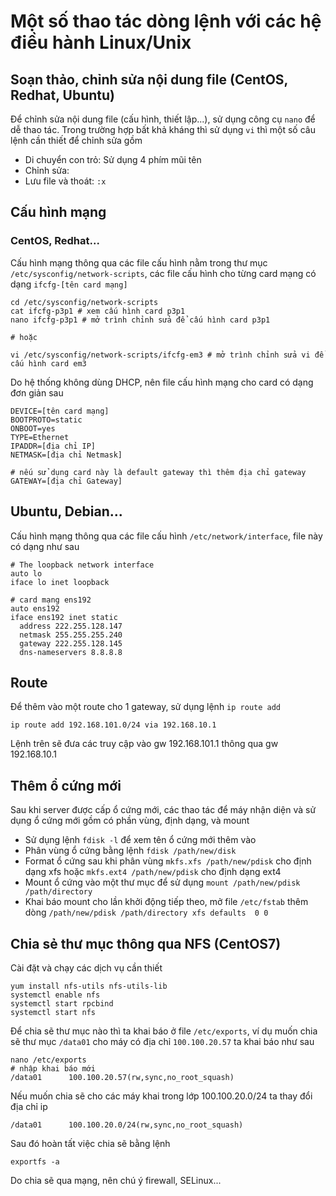 # Một số thao tác dòng lệnh với các hệ điều hành Linux/Unix

## Soạn thảo, chỉnh sửa nội dung file (CentOS, Redhat, Ubuntu)

Để chỉnh sửa nội dung file (cấu hình, thiết lập...), sử dụng công cụ ``nano`` để dễ thao tác.
Trong trường hợp bất khả kháng thì sử dụng ``vi`` thì một số câu lệnh cần thiết để chỉnh sửa gồm

 - Di chuyển con trỏ: Sử dụng 4 phím mũi tên
 - Chỉnh sửa:
 - Lưu file và thoát: ``:x``
 
## Cấu hình mạng

### CentOS, Redhat...
 
Cấu hình mạng thông qua các file cấu hình nằm trong thư mục ``/etc/sysconfig/network-scripts``,
các file cấu hình cho từng card mạng có dạng ``ifcfg-[tên card mạng]``

    cd /etc/sysconfig/network-scripts
    cat ifcfg-p3p1 # xem cấu hình card p3p1
    nano ifcfg-p3p1 # mở trình chỉnh sửa để cấu hình card p3p1
    
    # hoặc
    
    vi /etc/sysconfig/network-scripts/ifcfg-em3 # mở trình chỉnh sửa vi để cấu hình card em3

Do hệ thống không dùng DHCP, nên file cấu hình mạng cho card có dạng đơn giản sau

    DEVICE=[tên card mạng]
    BOOTPROTO=static
    ONBOOT=yes
    TYPE=Ethernet
    IPADDR=[địa chỉ IP]
    NETMASK=[địa chỉ Netmask]
    
    # nếu sử dụng card này là default gateway thì thêm địa chỉ gateway
    GATEWAY=[địa chỉ Gateway]

## Ubuntu, Debian...

Cấu hình mạng thông qua các file cấu hình  ``/etc/network/interface``, file này có dạng như sau

    # The loopback network interface
    auto lo
    iface lo inet loopback

    # card mạng ens192
    auto ens192
    iface ens192 inet static
      address 222.255.128.147
      netmask 255.255.255.240
      gateway 222.255.128.145
      dns-nameservers 8.8.8.8

## Route

Để thêm vào một route cho 1 gateway, sử dụng lệnh ``ip route add``

    ip route add 192.168.101.0/24 via 192.168.10.1
    
Lệnh trên sẽ đưa các truy cập vào gw 192.168.101.1 thông qua gw 192.168.10.1

## Thêm ổ cứng mới

Sau khi server được cấp ổ cứng mới, các thao tác để máy nhận diện và sử dụng ổ cứng mới gồm có phần vùng, định dạng, và mount

 - Sử dụng lệnh ``fdisk -l`` để xem tên ổ cứng mới thêm vào
 - Phân vùng ổ cứng bằng lệnh ``fdisk /path/new/disk``
 - Format ổ cứng sau khi phân vùng ``mkfs.xfs /path/new/pdisk`` cho định dạng xfs hoặc ``mkfs.ext4 /path/new/pdisk`` cho định dạng ext4
 - Mount ổ cứng vào một thư mục để sử dụng ``mount /path/new/pdisk /path/directory``
 - Khai báo mount cho lần khởi động tiếp theo, mở file ``/etc/fstab`` thêm dòng ``/path/new/pdisk /path/directory xfs defaults  0 0``
   
## Chia sẻ thư mục thông qua NFS (CentOS7)

Cài đặt và chạy các dịch vụ cần thiết

    yum install nfs-utils nfs-utils-lib
    systemctl enable nfs 
    systemctl start rpcbind
    systemctl start nfs
    
Để chia sẽ thư mục nào thì ta khai báo ở file ``/etc/exports``, ví dụ muốn chia sẽ thư mục ``/data01`` cho máy có địa chỉ ``100.100.20.57`` ta khai báo như sau

    nano /etc/exports
    # nhập khai báo mới
    /data01      100.100.20.57(rw,sync,no_root_squash)

Nếu muốn chia sẽ cho các máy khai trong lớp 100.100.20.0/24 ta thay đổi địa chỉ ip

    /data01      100.100.20.0/24(rw,sync,no_root_squash)

Sau đó hoàn tất việc chia sẽ bằng lệnh

    exportfs -a
    
Do chia sẽ qua mạng, nên chú ý firewall, SELinux... 
